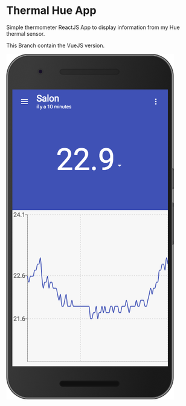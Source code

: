 # Thermal Hue App

Simple thermometer ReactJS App to display information from my Hue thermal sensor.

This Branch contain the VueJS version.

![Screenshot](screenshot.png)

